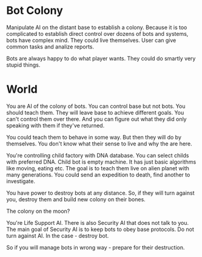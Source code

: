# Bot Colony
Manipulate AI on the distant base to establish a colony.
Because it is too complicated to establish direct control over dozens of bots and systems,
bots have complex mind. They could live themselves.
User can give common tasks and analize reports.

Bots are always happy to do what player wants. 
They could do smartly very stupid things.

# World
You are AI of the colony of bots.
You can control base but not bots. You should teach them.
They will leave base to achieve different goals.
You can't control them over there. 
And you can figure out what they did only speaking with them if they've returned.

You could teach them to behave in some way.
But then they will do by themselves.
You don't know what their sense to live and why the are here.

You're controlling child factory with DNA database. You can select childs with preferred DNA.
Child bot is empty machine. It has just basic algorithms like moving, eating etc.
The goal is to teach them live on alien planet with many generations.
You could send an expedition to death, find another to investigate.

You have power to destroy bots at any distance. So, if they will turn against you, destroy them and build new colony on their bones.

The colony on the moon?

You're Life Support AI.
There is also Security AI that does not talk to you.
The main goal of Security AI is to keep bots to obey base protocols. Do not turn against AI. In the case - destroy bot.

So if you will manage bots in wrong way - prepare for their destruction.


